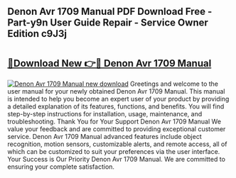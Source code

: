 ## Denon Avr 1709 Manual PDF Download Free - Part-y9n User Guide Repair - Service Owner Edition c9J3j

# <h2><a href="http://bc45908.oget.top/?id=Denon+Avr+1709+Manual">🔗Download New 👉🔴 Denon Avr 1709 Manual</a></h2>

[![Denon Avr 1709 Manual new download](https://i.imgur.com/5g1atiW.png)](http://bc45908.oget.top/?id=Denon+Avr+1709+Manual)
Greetings and welcome to the user manual for your newly obtained Denon Avr 1709 Manual. This manual is intended to help you become an expert user of your product by providing a detailed explanation of its features, functions, and benefits. You will find step-by-step instructions for installation, usage, maintenance, and troubleshooting. Thank You for Your Support Denon Avr 1709 Manual We value your feedback and are committed to providing exceptional customer service. Denon Avr 1709 Manual advanced features include object recognition, motion sensors, customizable alerts, and remote access, all of which can be customized to suit your preferences via the user interface. Your Success is Our Priority Denon Avr 1709 Manual. We are committed to ensuring your complete satisfaction.
